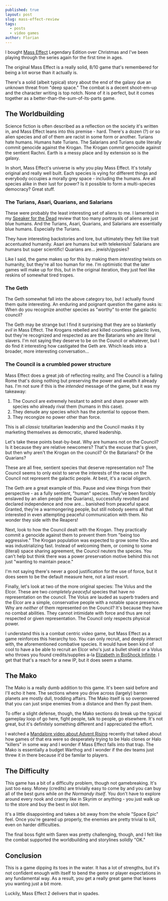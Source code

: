 ```yaml
---
published: true
layout: post
slug: mass-effect-review
tags:
  - posts
  - video games
author: Florian
---
```


I bought [Mass Effect](https://en.wikipedia.org/wiki/Mass_Effect) Legendary Edition over Christmas and I've been playing through the series again for the first time in ages.

The original Mass Effect is a really solid, 8/10 game that's remembered for being a lot worse than it actually is.

There's a solid (albeit typical) story about the end of the galaxy due an unknown threat from "deep space." The combat is a decent shoot-em-up and the character writing is top notch. None of it is perfect, but it comes together as a better-than-the-sum-of-its-parts game.

## The Worldbuilding

Science fiction is often described as a reflection on the society it's written in, and Mass Effect leans into this premise - hard. There's a dozen (?) or so alien species and *all* of them are racist in some form or another. Turians hate humans. Humans hate Turians. The Salarians and Turians quite literally commit genocide against the Krogan. The Krogan commit genocide against the sentient Rachni. Earth is a messy place and by extension so is the galaxy.

In short, Mass Effect's universe is why you play Mass Effect. It's totally original and really well built. Each species is vying for different things and everybody occupies a morally grey space - including the humans. Are all species alike in their lust for power? Is it possible to form a multi-species democracy? Great stuff.

### The Turians, Asari, Quarians, and Salarians

These were probably the least interesting set of aliens to me. I lamented in my [Speaker for the Dead](https://floverfelt.org/posts/speaker-for-the-dead-analysis-1) review that too many portrayals of aliens are just blue humans. And the Turians, Asari, Quarians, and Salarians are essentially blue humans. Especially the Turians.

They have interesting backstories and lore, but ultimately they felt like trait accentuated humanity. Asari are humans but with telekenisis! Salarians are humans but super scientific! Quarians are... jewish/gypsies?

Like I said, the game makes up for this by making them *interesting* twists on humanity, but they're all too human for me. I'm optimistic that the later games will make up for this, but in the original iteration, they just feel like reskins of somewhat tired tropes.

### The Geth

The Geth somewhat fall into the above category too, but I actually found them quite interesting. An enduring and poignant question the game asks is: When do you recognize another species as "worthy" to enter the galactic council?

The Geth may be strange but I find it surprising that they are so blanketly *evil* in Mass Effect. The Krogans rebelled and killed countless galactic lives, but they're recognized and respected as are the Batarians who are literal slavers. I'm not saying they deserve to be on the Council or whatever, but I do find it interesting how castigated the Geth are. Which leads into a broader, more interesting conversation...

### The Council is a crumbled power structure

Mass Effect does a great job of reflecting reality, and The Council is a failing Rome that's doing nothing but preserving the power and wealth it already has. I'm not sure if this is the *intended* message of the game, but it was my takeaway:

1. The Council are extremely hesitant to admit and share power with species who already rival them (humans in this case).
2. They denude any species which has the potential to oppose them.
3. They recongize no power other than force.

This is all *classic* totalitarian leadership and the Council masks it by marketing themselves as democratic, shared leadership.

Let's take these points beat-by-beat. Why are humans not on the Council? Is it because they are relative newcomers? That's the excuse that's given, but then why aren't the Krogan on the council? Or the Batarians? Or the Quarians? 

These are all free, sentient species that deserve representation no? The Council seems to only exist to serve the interests of the races *on* the Council not represent the galactic people. At best, it's a racial oligarch.

The Geth are a great example of this. Pause and view things from their perspective - as a fully sentient, "human" species. They've been forcibly enslaved by an alien people (the Quarians), successfully revolted and declared independence and now are... banished from peaceful space. Granted, they're a warmongering people, but still nobody seems all that interested in even attempting peaceful communication with them. No wonder they side with the Reapers!

Next, look to how the Council dealt with the Krogan. They practically commit a genocide against them to prevent them from "being too aggressive." The Krogan population was expected to grow some 10x+ and was industrializing fast. Instead of welcoming them, or coming to some (literal) space sharing agreement, the Council neuters the species. You can't help but think there was a power preservation motive behind this not just "wanting to maintain peace."

I'm not saying there's never a good justification for the use of force, but it does seem to be the default measure here, not a last resort.

Finally, let's look at two of the more original species: The Volus and the Elcor. These are two *completely peaceful* species that have no representation on the council. The Volus are lauded as superb traders and the Elcor are a simple, conservative people with a notable space presence. Why are *neither* of them represented on the Council? It's because they have no combat abilities. They cannot intimidate with force and thus are not respected or given representation. The Council only respects physical power.

I understand this is a combat centric video game, but Mass Effect as a game reinforces this hierarchy too. You can only recruit, and deeply interact with, the aforementioned combative species. It would have been kind of cool to have a be able to recruit an Elcor who's just a bullet shield or a Volus who throws you found credits/supplies a-la [Elizabeth in BioShock Infinite](https://en.wikipedia.org/wiki/BioShock_Infinite). I get that that's a reach for a new IP, but it does seem a shame.

## The Mako

The Mako is a really dumb addition to this game. It's been said before and I'll echo it here. The sections where you drive across (largely) barren planets are mostly dull, trodding affairs. The Mako itself is so overpowered that you can just snipe enemies from a distance and then fly past them.

To offer a slight defense, though, the Mako sections do break up the typical gameplay loop of go here, fight people, talk to people, go elsewhere. It's not great, but it's definitely something different and I appreciated the effort.

I watched a [Mandalore video about Advent Rising](https://www.youtube.com/watch?v=fUk3_3eBD_M) recently that talked about how games of that era were so desperately trying to be Halo clones or Halo "killers" in some way and I wonder if Mass Effect falls into that trap. The Mako is essentially a budget Warthog and I wonder if the dev teams just threw it in there because it'd be familar to players.

## The Difficulty

This game has a bit of a difficulty problem, though not gamebreaking. It's just too easy. Money (credits) are trivially easy to come by and you can buy all of the best guns while *on the Normandy itself*. You don't have to explore around every nook and cranny like in Skyrim or anything - you just walk up to the store and buy the best in slot item.

It's a little disappointing and takes a bit away from the whole "Space Epic" feel. Once you're geared up properly, the enemies are pretty trivial to kill, even on harder difficulties. 

The final boss fight with Saren was pretty challenging, though, and I felt like the combat supported the worldbuilding and storylines solidly "OK."

## Conclusion

This is a game dipping its toes in the water. It has a lot of strengths, but it's not confident enough with itself to bend the genre or player expectations in any fundamental way. As a result, you get a really great game that leaves you wanting just a bit more.

Luckily, Mass Effect 2 delivers that in spades.
